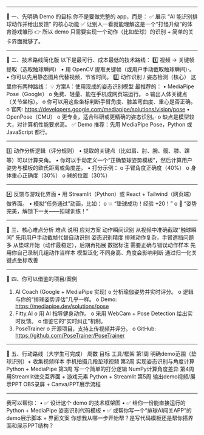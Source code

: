 ________________________________________
🧩 一、先明确 Demo 的目标
你不是要做完整的 app，而是：
✅ 展示 “AI 能识别排球动作并给出反馈” 的核心功能
✅ 让别人一看就能理解这是一个“打怪升级”的体育游戏雏形
👉 所以 demo 只需要实现一个动作（比如垫球）的识别 + 简单的关卡界面就够了。
________________________________________
🧱 二、技术路线简化版
以下是最可行、成本最低的技术路线：
1️⃣ 视频 → 关键帧提取（选取触球瞬间）
•	用 OpenCV 提取关键帧（或用户手动截取触球瞬间）·。
•	你可以先用静态图片代替视频，节省时间。
2️⃣ 动作识别 / 姿态检测（核心）
这里你有两种路线：
💡 方案A：使用现成的姿态识别模型
最推荐的：
•	MediaPipe Pose（Google）
o	免费、轻量、能在手机或网页端运行。
o	输出人体关键点（关节坐标）。
o	你可以用这些坐标判断手臂角度、膝盖弯曲度、重心是否正确。
o	官网: https://developers.google.com/mediapipe/solutions/vision/pose
•	OpenPose（CMU）
o	更专业，适合科研或更精确的姿态识别。·
o	缺点是模型较大，对计算机性能要求高。
✅ Demo 推荐：先用 MediaPipe Pose，Python 或 JavaScript 都行。
________________________________________
3️⃣ 动作分析逻辑（评分规则）
•	提取的关键点（比如肩、肘、腕、髋、膝、踝等）可以计算夹角。
•	你可以手动定义一个“正确垫球姿势模板”，然后计算用户姿势与模板的欧氏距离或角度差。
•	打分示例：
o	手臂角度正确度（40%）
o	身体重心正确度（30%）
o	球的位置（30%）
________________________________________
4️⃣ 反馈与游戏化界面
•	用 Streamlit（Python）或 React + Tailwind（网页端）做界面。
•	模拟“任务通过”动画，比如：
o	💥 “垫球成功！经验 +20！”
o	🚀 “姿势完美，解锁下一关——扣球训练！”
________________________________________
🧠 三、核心难点分析
难点	说明	应对方案
动作瞬间识别	从视频中准确截取“触球瞬间”	先用用户手动截帧代替自动识别
姿态识别精度	排球动作复杂，手臂遮挡问题多	从垫球开始（动作最稳定），后期再拓展
数据标注	需要正确与错误动作样本	先用你自己录制几组动作当样本
模型泛化	不同身高、角度会影响判断	通过归一化关键点坐标改善
________________________________________
🧩 四、你可以借鉴的项目/案例
1.	AI Coach (Google + MediaPipe 实现)
o	分析瑜伽姿势并实时评分。
o	逻辑与你的“排球姿势评估”几乎一样。
o	Demo: https://mediapipe.dev/solutions/pose
2.	Fitty.AI
o	用 AI 指导健身动作。
o	采用 WebCam + Pose Detection 给出实时反馈。
o	借鉴它的“实时纠正”机制。
3.	PoseTrainer
o	开源项目，支持上传视频并评分。
o	GitHub: https://github.com/PoseTrainer/PoseTrainer
________________________________________
🚀 五、行动路线（大学生可完成）
周数	目标	工具/框架
第1周	明确demo范围（垫球识别）+ 收集视频样本	手机拍摄几段垫球视频
第2周	实现姿态识别与角度计算	Python + MediaPipe
第3周	写一个简单的打分逻辑	NumPy计算角度差异
第4周	用Streamlit做交互界面 + 游戏元素	Python + Streamlit
第5周	输出demo视频/展示PPT	OBS录屏 + Canva/PPT展示流程
________________________________________
我可以帮你：
•	✅ 设计这个 demo 的技术框架图
•	✅ 给你一份能直接运行的 Python + MediaPipe 姿态识别代码模板
•	✅ 或帮你写一个“排球AI闯关APP”的demo展示脚本 + 界面文案
你想我从哪一步开始帮？是写代码模板还是帮你搭界面和展示PPT结构？

